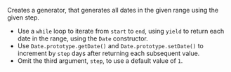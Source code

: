 Creates a generator, that generates all dates in the given range using the given step.

- Use a `while` loop to iterate from `start` to `end`, using `yield` to return each date in the range, using the `Date` constructor.
- Use `Date.prototype.getDate()` and `Date.prototype.setDate()` to increment by `step` days after returning each subsequent value.
- Omit the third argument, `step`, to use a default value of `1`.